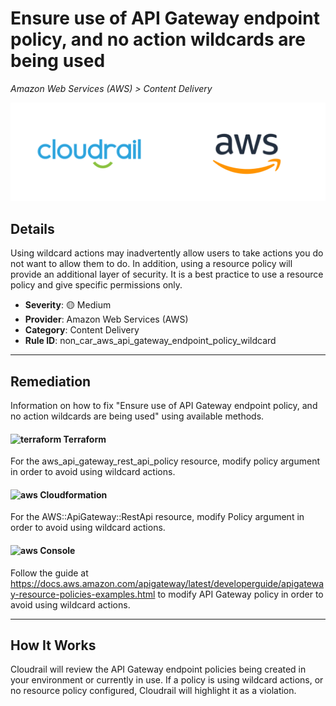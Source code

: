 # Ensure use of API Gateway endpoint policy, and no action wildcards are being used

*Amazon Web Services (AWS) > Content Delivery*

![Cloudrail and Amazon Web Services (AWS) logos](../images/cloudrail_aws.png)

## Details
Using wildcard actions may inadvertently allow users to take actions you do not want to allow them to do. In addition, using a resource policy will provide an additional layer of security. It is a best practice to use a resource policy and give specific permissions only.

- **Severity**: 🟡 Medium
- **Provider**: Amazon Web Services (AWS)
- **Category**: Content Delivery
- **Rule ID**: non_car_aws_api_gateway_endpoint_policy_wildcard

---

## Remediation
Information on how to fix "Ensure use of API Gateway endpoint policy, and no action wildcards are being used" using available methods.


####  <img src="../_media/emojis/terraform.png" alt="terraform" width="20"/>  Terraform
For the aws_api_gateway_rest_api_policy resource, modify policy argument in order to avoid using wildcard actions.








#### <img src="../_media/emojis/aws.png" alt="aws" width="20"/> Cloudformation
For the AWS::ApiGateway::RestApi resource, modify Policy argument in order to avoid using wildcard actions.



####  <img src="../_media/emojis/aws.png" alt="aws" width="20"/> Console
Follow the guide at <https://docs.aws.amazon.com/apigateway/latest/developerguide/apigateway-resource-policies-examples.html> to modify API Gateway policy in order to avoid using wildcard actions.




---

## How It Works
Cloudrail will review the API Gateway endpoint policies being created in your environment or currently in use. If a policy is using wildcard actions, or no resource policy configured, Cloudrail will highlight it as a violation.